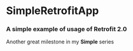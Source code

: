 # SimpleRetrofitApp

### A simple example of usage of Retrofit 2.0

Another great milestone in my **Simple** series
